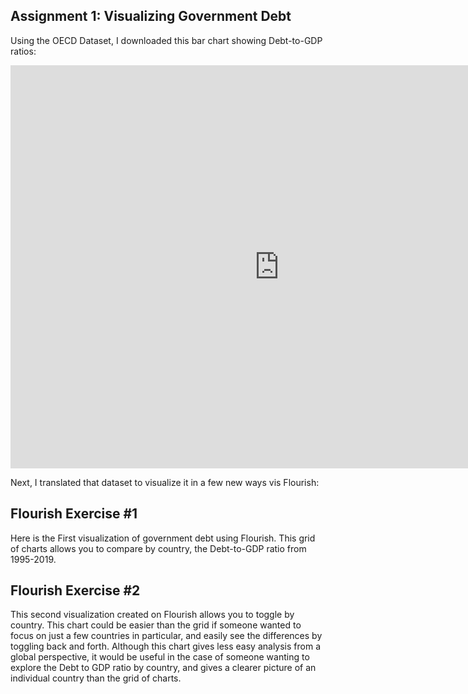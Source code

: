 ## Assignment 1: Visualizing Government Debt
Using the OECD Dataset, I downloaded this bar chart showing Debt-to-GDP ratios:
<iframe src="https://data.oecd.org/chart/6Ofz" width="860" height="645" style="border: 0" mozallowfullscreen="true" webkitallowfullscreen="true" allowfullscreen="true">OECD Chart: General government debt, Total, % of GDP, Annual, 2021</iframe>

Next, I translated that dataset to visualize it in a few new ways vis Flourish:
## Flourish Exercise #1
Here is the First visualization of government debt using Flourish. This grid of charts allows you to compare by country, the Debt-to-GDP ratio from 1995-2019.
<div class="flourish-embed flourish-chart" data-src="visualisation/11153296"><script src="https://public.flourish.studio/resources/embed.js"></script></div>


## Flourish Exercise #2
This second visualization created on Flourish allows you to toggle by country. This chart could be easier than the grid if someone wanted to focus on just a few countries in particular, and easily see the differences by toggling back and forth. Although this chart gives less easy analysis from a global perspective, it would be useful in the case of someone wanting to explore the Debt to GDP ratio by country, and gives a clearer picture of an individual country than the grid of charts.
<div class="flourish-embed flourish-chart" data-src="visualisation/11153459"><script src="https://public.flourish.studio/resources/embed.js"></script></div>
